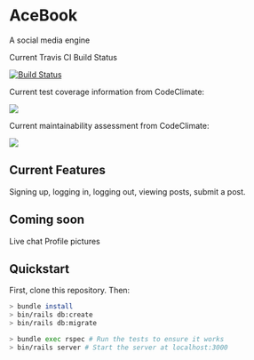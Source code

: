 # AceBook
A social media engine

Current Travis CI Build Status

[![Build Status](https://travis-ci.org/SamNiechcial/acebook-jspesh.svg?branch=master)](https://travis-ci.org/SamNiechcial/acebook-jspesh)

Current test coverage information from CodeClimate:

<a href=""><img src="https://api.codeclimate.com/v1/badges/412d87af8cabda3d63f9/test_coverage" /></a>

Current maintainability assessment from CodeClimate:

<a href="https://codeclimate.com/github/SamNiechcial/acebook-jspesh/maintainability"><img src="https://api.codeclimate.com/v1/badges/412d87af8cabda3d63f9/maintainability" /></a>

## Current Features
Signing up, logging in, logging out, viewing posts, submit a post.


## Coming soon
Live chat
Profile pictures





## Quickstart

First, clone this repository. Then:

```bash
> bundle install
> bin/rails db:create
> bin/rails db:migrate

> bundle exec rspec # Run the tests to ensure it works
> bin/rails server # Start the server at localhost:3000
```
